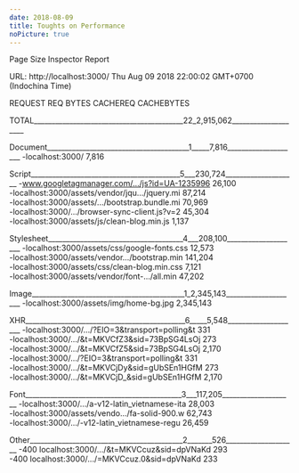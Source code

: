 ```yaml
---
date: 2018-08-09
title: Toughts on Performance
noPicture: true
---
```

Page Size Inspector Report

URL: http://localhost:3000/
Thu Aug 09 2018 22:00:02 GMT+0700 (Indochina Time)

REQUEST                                       REQ     BYTES CACHEREQ CACHEBYTES

TOTAL__________________________________________22_2,915,062____________________

Document________________________________________1_____7,816____________________
-localhost:3000/                                      7,816                    

Script__________________________________________5___230,724____________________
-www.googletagmanager.com/.../js?id=UA-1235996       26,100                    
-localhost:3000/assets/vendor/jqu.../jquery.mi       87,214                    
-localhost:3000/assets/.../bootstrap.bundle.mi       70,969                    
-localhost:3000/.../browser-sync-client.js?v=2       45,304                    
-localhost:3000/assets/js/clean-blog.min.js           1,137                    

Stylesheet______________________________________4___208,100____________________
-localhost:3000/assets/css/google-fonts.css          12,573                    
-localhost:3000/assets/vendor.../bootstrap.min      141,204                    
-localhost:3000/assets/css/clean-blog.min.css         7,121                    
-localhost:3000/assets/vendor/font-.../all.min       47,202                    

Image___________________________________________1_2,345,143____________________
-localhost:3000/assets/img/home-bg.jpg            2,345,143                    

XHR_____________________________________________6_____5,548____________________
-localhost:3000/.../?EIO=3&transport=polling&t          331                    
-localhost:3000/.../&t=MKVCfZ3&sid=73BpSG4LsOj          273                    
-localhost:3000/.../&t=MKVCfZ5&sid=73BpSG4LsOj        2,170                    
-localhost:3000/.../?EIO=3&transport=polling&t          331                    
-localhost:3000/.../&t=MKVCjDy&sid=gUbSEn1HGfM          273                    
-localhost:3000/.../&t=MKVCjD_&sid=gUbSEn1HGfM        2,170                    

Font____________________________________________3___117,205____________________
-localhost:3000/.../a-v12-latin_vietnamese-ita       28,003                    
-localhost:3000/assets/vendo.../fa-solid-900.w       62,743                    
-localhost:3000/.../-v12-latin_vietnamese-regu       26,459                    

Other___________________________________________2_______526____________________
-400 localhost:3000/.../&t=MKVCcuz&sid=dpVNaKd          293                    
-400 localhost:3000/.../=MKVCcuz.0&sid=dpVNaKd          233                    
